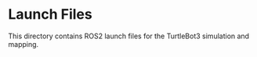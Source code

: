 # Launch Files

This directory contains ROS2 launch files for the TurtleBot3 simulation and mapping.